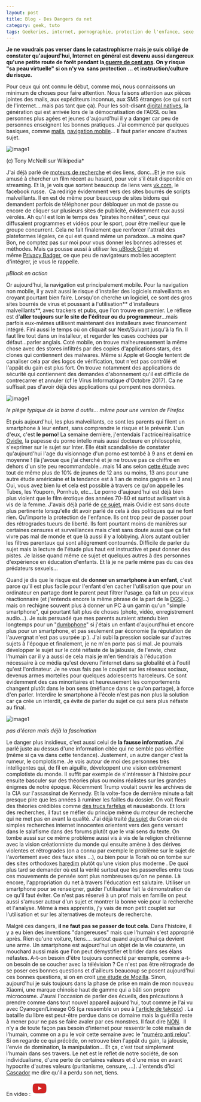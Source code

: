 ```yaml
---
layout: post
title: Blog - Des Dangers du net
category: geek, tuto
tags: Geekeries, internet, pornographie, protection de l'enfance, sexe, tutoriel, Tutoriels
---
```

**Je ne voudrais pas verser dans le catastrophisme mais je suis obligé de constater qu'aujourd'hui, Internet en général est devenu aussi dangereux qu'une petite route de forêt pendant la<a href="https://fr.wikipedia.org/wiki/Chronologie_de_la_guerre_de_Cent_Ans"> guerre de cent ans</a>. On y risque "sa peau virtuelle" si on n'y va  sans protection ... et instruction/culture du risque.**

Pour ceux qui ont connu le début, comme moi, nous connaissons un minimum de choses pour faire attention. Nous faisons attention aux pièces jointes des mails, aux expéditeurs inconnus, aux SMS étranges (ce qui sort de l'internet....mais pas tant que ça). Pour les soit-disant <a href="https://fr.wikipedia.org/wiki/Enfant_du_numérique">digital natives</a>, la génération qui est arrivée lors de la démocratisation de l'ADSL ou les personnes plus agées et jeunes d'aujourd'hui il y a danger car peu de personnes enseignent les bonnes pratiques. J'ai commencé par quelques basiques, comme <a href="https://cheziceman.wordpress.com/2017/05/18/tuto-du-bon-usage-du-courrier-electronique/">mails</a>, <a href="https://cheziceman.wordpress.com/2017/10/16/tuto-mobile-bien-utiliser-le-web-1-les-liens/">navigation mobile</a>... Il faut parler encore d'autres sujet.

![image1](https://upload.wikimedia.org/wikipedia/commons/thumb/9/9f/More_digikids_%285709857490%29_%282%29.jpg/640px-More_digikids_%285709857490%29_%282%29.jpg)

(c) Tony McNeill sur Wikipedia*

J'ai déjà parlé de [moteurs de recherche](https://www.cheziceman.fr/2017/recherchersarecherche/) et des liens, donc...Et je me suis amusé à chercher un film récent au hasard, pour voir s'il était disponible en streaming. Et là, je vois que sortent beaucoup de liens vers <a href="https://fr.wikipedia.org/wiki/VKontakte">vk.com</a>, le facebook russe.  Ca redirige évidemment vers des sites bourrés de scripts malveillants. Il en est de même pour beaucoup de sites bidons qui demandent parfois de téléphoner pour débloquer un mot de passe ou encore de cliquer sur plusieurs sites de publicité, évidemment eux aussi vérolés. Ah qu'il est loin le temps des "pirates honnêtes", ceux qui diffusaient programmes et vidéos pour le sport, pour être meilleur que le groupe concurrent. Cela ne fait finalement que renforcer l'attrait des plateformes légales, ce qui est quand même un paradoxe...a moins que? Bon, ne comptez pas sur moi pour vous donner les bonnes adresses et méthodes. Mais ça pousse aussi à utiliser les<a href="https://addons.mozilla.org/fr/firefox/addon/ublock-origin/"> µBlock Origin</a> et même <a href="https://www.eff.org/fr/privacybadger">Privacy Badger</a>, ce que peu de navigateurs mobiles acceptent d'intégrer, je vous le rappelle.

*µBlock en action*

Or aujourd'hui, la navigation est principalement mobile. Pour la navigation non mobile, il y avait aussi le risque d'installer des logiciels malveillants en croyant pourtant bien faire. Lorsqu'on cherche un logiciel, ce sont des gros sites bourrés de virus et poussant à l'utilisation** d'installeurs malveillants**, avec trackers et pubs, que l'on trouve en premier. Le réflexe est d'**aller toujours sur le site de l'éditeur ou du programmeur**...mais parfois eux-mêmes utilisent maintenant des installeurs avec financement intégré. Fini aussi le temps où on cliquait sur Next/Suivant jusqu'à la fin. Il faut lire tout dans un installeur, et regarder les cases cochées par défaut...parler anglais. Coté mobile, on trouve malheureusement la même chose avec des stores infiltrés par des copies d'applications stars, des clones qui contiennent des malwares. Même si Apple et Google tentent de canaliser cela par des logos de vérification, tout n'est pas contrôlé et l'appât du gain est plus fort. On trouve notamment des applications de sécurité qui contiennent des demandes d'abonnement qu'il est difficile de contrecarrer et annuler (cf le Virus Informatique d'Octobre 2017). Ca ne suffisait pas d'avoir déjà des applications qui pompent nos données.

![image1](https://filedn.eu/llqi9IBxlYouGRXYG2xlROb/img/2017/piege1.png)

*le piège typique de la barre d outils... même pour une version de Firefox*

Et puis aujourd'hui, les plus malveillants, ce sont les parents qui filent un smartphone à leur enfant, sans comprendre le risque et le prévenir. L'un d'eux, c'est **le porno**! La semaine dernière, j'entendais l'actrice/réalisatrice <a href="https://fr.wikipedia.org/wiki/Ovidie">Ovidie</a>, la papesse du porno intello mais aussi docteure en philosophie, s'exprimer sur le sujet sur Inter. Elle était scandalisée de constater qu'aujourd'hui l'age du visionnage d'un porno est tombé à 9 ans et demi en moyenne ! (là j'avoue que j'ai cherché et je ne trouve pas ce chiffre en dehors d'un site peu recommandable...mais 14 ans selon <a href="https://www.open-asso.org/wp-content/uploads/2017/03/114495_Rapport_OPEN_15.03.2017-1.pdf">cette étude</a> avec tout de même plus de 10% de jeunes de 12 ans ou moins, 13 ans pour une autre étude américaine et la tendance est à 1 an de moins gagnés en 3 ans) Oui, vous avez bien lu et cela est possible à travers ce qu'on appelle les Tubes, les Youporn, Pornhub, etc... Le porno d'aujourd'hui est déjà bien plus violent que le film érotique des années 70-80 et surtout avilisant vis à vis de la femme. J'avais déjà parlé de <a href="https://cheziceman.wordpress.com/2015/07/16/web-le-blocage-du-porno-en-question/">ce sujet</a>, mais Ovidie est sans doute plus pertinente lorsqu'elle dit avoir parlé de cela à des politiques qui ne font rien. Qu'importe la protection de l'enfance. Ils ont trop peur de passer pour des rétrogrades tueurs de liberté. Ils font pourtant moins de manières sur certaines censures et surveillances mais c'est sans doute aussi que ça fait vivre pas mal de monde et que là aussi il y a lobbying. Alors autant oublier les filtres parentaux qui sont allégrement contournés. Difficile de parler du sujet mais la lecture de l'étude plus haut est instructive et peut donner des pistes. Je laisse quand même ce sujet et quelques autres à des personnes d'expérience en éducation d'enfants. Et là je ne parle même pas du cas des prédateurs sexuels...

Quand je dis que le risque est de **donner un smartphone à un enfant**, c'est parce qu'il est plus facile pour l'enfant d'en cacher l'utilisation que pour un ordinateur en partage dont le parent peut filtrer l'usage. ça fait un peu vieux réactionnaire (et j'entends encore la même phrase de la part de la <a href="https://cheziceman.wordpress.com/2015/11/12/securite-web-la-dgsi-fait-peur-mais-napprend-rien/">DGSI</a>...) mais on rechigne souvent plus à donner un PC à un gamin qu'un "simple smartphone", qui pourtant fait plus de choses (photo, vidéo, enregistrement audio...). Je suis persuadé que mes parents auraient attendu bien longtemps pour un "<a href="https://fr.wikipedia.org/wiki/Téléphone_mobile_basique">dumbphone</a>" si j'étais un enfant d'aujourd'hui et encore plus pour un smartphone, et pas seulement par économie (la réputation de l'auvergnat n'est pas usurpée :p ). J'ai subi la pression sociale sur d'autres sujets à l'époque et finalement, je ne m'en porte pas si mal. Je pourrais développer le sujet sur le coté néfaste de la jalousie, de l'envie, chez l'humain car il y a aussi de cela mais je m'en tiendrais à l'éducation nécessaire à ce média qu'est devenu l'internet dans sa globalité et à l'outil qu'est l'ordinateur. Je ne vous fais pas le couplet sur les réseaux sociaux, devenus armes mortelles pour quelques adolescents harceleurs. Ce sont évidemment des cas minoritaires et heureusement les comportements changent plutôt dans le bon sens (méfiance dans ce qu'on partage), à force d'en parler. Interdire le smartphone à l'école n'est pas non plus la solution car ça crée un interdit, ça évite de parler du sujet ce qui sera plus néfaste au final.

![image1](https://filedn.eu/llqi9IBxlYouGRXYG2xlROb/img/2017/radiofamille.jpg)

*pas d'écran mais déjà la fascination*

Le danger plus insidieux, c'est aussi celui de **la fausse information**. J'ai parlé juste au dessus d'une information citée qui ne semble pas vérifiée (même si ça va dans cette tendance). Justement, un autre danger c'est la rumeur, le complotisme. Je vois autour de moi des personnes très intelligentes qui, de fil en aiguille, développent une vision extrêmement complotiste du monde. Il suffit par exemple de s'intéresser à l'histoire pour ensuite basculer sur des théories plus ou moins réalistes sur les grandes énigmes de notre époque. Récemment Trump voulait ouvrir les archives de la CIA sur l'assassinat de Kennedy. Et la volte-face de dernière minute a fait presque pire que les années à ruminer les failles du dossier. On voit fleurir des théories crédibles comme <a href="http://www.francetvinfo.fr/monde/usa/assassinat-de-kennedy/cia-mafia-extraterrestres-neuf-theories-plus-ou-moins-farfelues-sur-lassassinat-de-jfk_2436465.html">des trucs farfelus</a> et nauséabonds. Et lors des recherches, il faut se méfier du principe même du moteur de recherche qui ne met pas en avant la qualité. J'ai déjà traité <a href="https://cheziceman.wordpress.com/2015/12/23/monde-qui-est-lennemi/">du sujet</a> du Coran où de simples recherches internet innocentes orientent vers des gens versant dans le salafisme dans des forums plutôt que le vrai sens du texte. On tombe aussi sur ce même problème aussi vis à vis de la religion chrétienne avec la vision créationniste du monde qui ensuite amène à des dérives violentes et rétrogrades (on a connu par exemple le problème sur le sujet de l'avortement avec des faux sites ...), ou bien pour la Torah où on tombe sur des sites orthodoxes <a href="https://fr.wikipedia.org/wiki/Haredim">haredim</a> plutôt qu'une vision plus moderne . De quoi plus tard se demander où est la vérité surtout que les passerelles entre tous ces mouvements de pensée sont plus nombreuses qu'on ne pense. Là encore, l'appropriation du net à travers l'éducation est salutaire. Utiliser un smartphone pour se renseigner, guider l'utilisateur fait la démonstration de ce qu'il faut éviter. Ce n'est pas réservé à un prof mais en famille on peut aussi s'amuser autour d'un sujet et montrer la bonne voie pour la recherche et l'analyse. Même à mes apprentis, j'y vais de mon petit couplet sur l'utilisation et sur les alternatives de moteurs de recherche.

Malgré ces dangers, **il ne faut pas se passer de tout cela**. Dans l'histoire, il y a eu bien des inventions "dangereuses" mais que l'humain s'est approprié après. Rien qu'une voiture, tiens.... surtout quand aujourd'hui ça devient une arme. Un smartphone est aujourd'hui un objet de la vie courante, un mouchard aussi mais que l'on peut démystifier et brider dans ses élans néfastes. A-t-on besoin d'être toujours connecté par exemple, comme a-t-on besoin de se coucher avec la télévision ? Ce n'est pas être rétrograde de se poser ces bonnes questions et d'ailleurs beaucoup se posent aujourd'hui ces bonnes questions, si on en croit <a href="https://internethealthreport.org/v01/fr/privacy-and-security/">une étude de Mozilla</a>. Sinon, aujourd'hui je suis toujours dans la phase de prise en main de mon nouveau Xiaomi, une marque chinoise haut de gamme qui a bâti son propre microcosme. J'aurai l'occasion de parler des écueils, des précautions à prendre comme dans tout nouvel appareil aujourd'hui, tout comme je l'ai vu avec Cyanogen/Lineage OS (ça ressemble un peu à <a href="https://tkpx.wordpress.com/2017/11/01/nouveau-telephone-oneplus-3t/">l'article de takopix</a>) . La bataille du libre est peut-être perdue dans ce domaine mais la guérilla reste à mener pour ne pas se faire avaler par ces monstres. Il faut dire <a href="https://cyrille-borne.com/pluxml/index.php?article46/non">NON</a>.  Il n'y a de toute façon pas besoin d'internet pour ressentir le coté malsain de l'humain, comme on a pu le voir cette semaine avec le "<a href="http://www.francetvinfo.fr/societe/harcelement-sexuel/le-numero-anti-relous-momentanement-desactive-ses-createurs-denoncent-un-deferlement-de-haine_2444718.html#xtor=RSS-3-[lestitres]">numéro anti relou</a>". Si on regarde ce qui précède, on retrouve bien l'appât du gain, la jalousie, l'envie de domination, la manipulation... Et ça, c'est tout simplement l'humain dans ses travers. Le net est le reflet de notre société, de son individualisme, d'une perte de certaines valeurs et d'une mise en avant hypocrite d'autres valeurs (puritanisme, censure, ...). J'entends d'ici <a href="http://blog-libre.org">Cascador</a> me dire qu'il a perdu son net, tiens.

En video : [![video](/images/youtube.png)](https://www.youtube.com/watch?v=1_-3Bh1VFI8)
